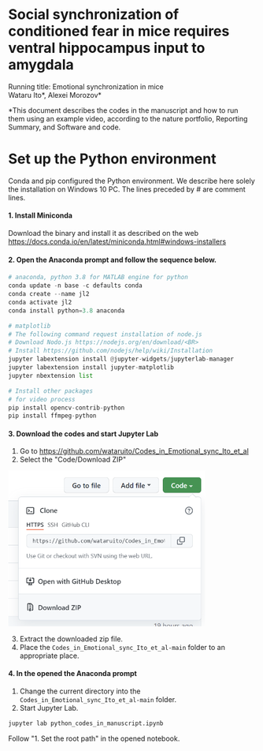 # Social synchronization of conditioned fear in mice requires ventral hippocampus input to amygdala
Running title: Emotional synchronization in mice<BR>
Wataru Ito*, Alexei Morozov*

*This document describes the codes in the manuscript and how to run them using an example video, according to the nature portfolio, Reporting Summary, and Software and code.
    
# Set up the Python environment
Conda and pip configured the Python environment. We describe here solely the installation on Windows 10 PC. The lines preceded by # are comment lines.

#### 1. Install Miniconda
Download the binary and install it as described on the web<BR>
https://docs.conda.io/en/latest/miniconda.html#windows-installers
    
#### 2. Open the Anaconda prompt and follow the sequence below.
```python
# anaconda, python 3.8 for MATLAB engine for python
conda update -n base -c defaults conda
conda create --name jl2
conda activate jl2
conda install python=3.8 anaconda
```
    
```python    
# matplotlib
# The following command request installation of node.js
# Download Nodo.js https://nodejs.org/en/download/<BR>
# Install https://github.com/nodejs/help/wiki/Installation
jupyter labextension install @jupyter-widgets/jupyterlab-manager
jupyter labextension install jupyter-matplotlib
jupyter nbextension list
```

```python 
# Install other packages
# for video process
pip install opencv-contrib-python
pip install ffmpeg-python
```

#### 3. Download the codes and start Jupyter Lab
1. Go to https://github.com/wataruito/Codes_in_Emotional_sync_Ito_et_al
2. Select the "Code/Download ZIP"
    
<img src="img/Screenshot 2021-11-10 145736.png" width=400px><BR>
    
3. Extract the downloaded zip file.
4. Place the `Codes_in_Emotional_sync_Ito_et_al-main` folder to an appropriate place.


#### 4. In the opened the Anaconda prompt   
1. Change the current directory into the `Codes_in_Emotional_sync_Ito_et_al-main` folder.
2. Start Jupyter Lab.
    
```python
jupyter lab python_codes_in_manuscript.ipynb
```
    
Follow "1. Set the root path" in the opened notebook.
    
